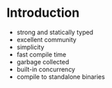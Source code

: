 # Introduction

- strong and statically typed
- excellent community
- simplicity
- fast compile time
- garbage collected
- built-in concurrency
- compile to standalone binaries
